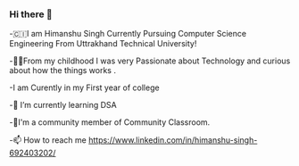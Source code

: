 ### Hi there 👋
-🇨🇮I am Himanshu Singh Currently Pursuing Computer Science Engineering From Uttrakhand Technical University!


-👨‍💻From my childhood I was very Passionate about Technology and curious about how the things works .

-I am Curently in my First year of college

-🌱 I’m currently learning DSA 

-🤖I'm a community member of Community Classroom.

-📫 How to reach me 
https://www.linkedin.com/in/himanshu-singh-692403202/

<!--
**Himanxu1/Himanxu1** is a ✨ _special_ ✨ repository because its `README.md` (this file) appears on your GitHub profile.

Here are some ideas to get you started:

- 🔭 I’m currently working on ...
- 🌱 I’m currently learning ...
- 👯 I’m looking to collaborate on ...
- 🤔 I’m looking for help with ...
- 💬 Ask me about ...
- 📫 How to reach me: ...
- 😄 Pronouns: ...
- ⚡ Fun fact: ...
-->
